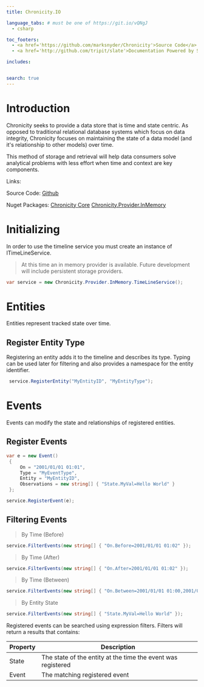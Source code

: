 ```yaml
---
title: Chronicity.IO

language_tabs: # must be one of https://git.io/vQNgJ
  - csharp

toc_footers:
  - <a href='https://github.com/marksnyder/Chronicity'>Source Code</a>
  - <a href='http://github.com/tripit/slate'>Documentation Powered by Slate</a>

includes:


search: true
---
```


# Introduction

Chronicity seeks to provide a data store that is time and state centric. As opposed to traditional relational database systems which focus on data integrity, Chronicity focuses on maintaining the state of a data model (and it's relationship to other models) over time.

This method of storage and retrieval will help data consumers solve analytical problems with less effort when time and context are key components.

Links:

Source Code:
<a href='https://github.com/marksnyder/Chronicity'>Github</a>

Nuget Packages:
<a href='https://www.nuget.org/packages/Chronicity.Core/'>Chronicity Core</a>
<a href='https://www.nuget.org/packages/Chronicity.Provider.InMemory/'>Chronicity.Provider.InMemory</a>

# Initializing

In order to use the timeline service you must create an instance of ITimeLineService.


> At this time an in memory provider is available. Future development will include persistent storage providers.

```csharp
var service = new Chronicity.Provider.InMemory.TimeLineService();
```

# Entities

Entities represent tracked state over time.

## Register Entity Type

Registering an entity adds it to the timeline and describes its type. Typing can be used later for filtering and also provides a namespace for the entity identifier.

```csharp
 service.RegisterEntity("MyEntityID", "MyEntityType");
```

# Events

Events can modify the state and relationships of registered entities.

## Register Events

```csharp
var e = new Event()
 {
     On = "2001/01/01 01:01",
     Type = "MyEventType",
     Entity = "MyEntityID",
     Observations = new string[] { "State.MyVal=Hello World" }
 };

service.RegisterEvent(e);

```

## Filtering Events


> By Time (Before)

```csharp
service.FilterEvents(new string[] { "On.Before=2001/01/01 01:02" });
```

> By Time (After)

```csharp
service.FilterEvents(new string[] { "On.After=2001/01/01 01:02" });
```

> By Time (Between)

```csharp
service.FilterEvents(new string[] { "On.Between=2001/01/01 01:00,2001/01/01 01:02" });
```

> By Entity State

```csharp
service.FilterEvents(new string[] { "State.MyVal=Hello World" });
```


Registered events can be searched using expression filters. Filters will return a results that contains:

Property  | Description
--------- | ---------
State | The state of the entity at the time the event was registered
Event | The matching registered event
